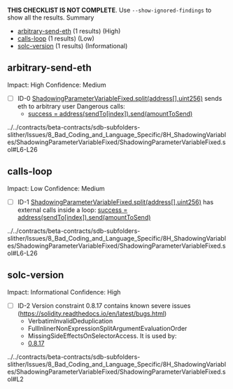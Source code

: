 **THIS CHECKLIST IS NOT COMPLETE**. Use `--show-ignored-findings` to show all the results.
Summary
 - [arbitrary-send-eth](#arbitrary-send-eth) (1 results) (High)
 - [calls-loop](#calls-loop) (1 results) (Low)
 - [solc-version](#solc-version) (1 results) (Informational)
## arbitrary-send-eth
Impact: High
Confidence: Medium
 - [ ] ID-0
[ShadowingParameterVariableFixed.split(address[],uint256)](../../contracts/beta-contracts/sdb-subfolders-slither/Issues/8_Bad_Coding_and_Language_Specific/8H_ShadowingVariables/ShadowingParameterVariableFixed/ShadowingParameterVariableFixed.sol#L6-L26) sends eth to arbitrary user
	Dangerous calls:
	- [success = address(sendTo[index]).send(amountToSend)](../../contracts/beta-contracts/sdb-subfolders-slither/Issues/8_Bad_Coding_and_Language_Specific/8H_ShadowingVariables/ShadowingParameterVariableFixed/ShadowingParameterVariableFixed.sol#L23)

../../contracts/beta-contracts/sdb-subfolders-slither/Issues/8_Bad_Coding_and_Language_Specific/8H_ShadowingVariables/ShadowingParameterVariableFixed/ShadowingParameterVariableFixed.sol#L6-L26


## calls-loop
Impact: Low
Confidence: Medium
 - [ ] ID-1
[ShadowingParameterVariableFixed.split(address[],uint256)](../../contracts/beta-contracts/sdb-subfolders-slither/Issues/8_Bad_Coding_and_Language_Specific/8H_ShadowingVariables/ShadowingParameterVariableFixed/ShadowingParameterVariableFixed.sol#L6-L26) has external calls inside a loop: [success = address(sendTo[index]).send(amountToSend)](../../contracts/beta-contracts/sdb-subfolders-slither/Issues/8_Bad_Coding_and_Language_Specific/8H_ShadowingVariables/ShadowingParameterVariableFixed/ShadowingParameterVariableFixed.sol#L23)

../../contracts/beta-contracts/sdb-subfolders-slither/Issues/8_Bad_Coding_and_Language_Specific/8H_ShadowingVariables/ShadowingParameterVariableFixed/ShadowingParameterVariableFixed.sol#L6-L26


## solc-version
Impact: Informational
Confidence: High
 - [ ] ID-2
Version constraint 0.8.17 contains known severe issues (https://solidity.readthedocs.io/en/latest/bugs.html)
	- VerbatimInvalidDeduplication
	- FullInlinerNonExpressionSplitArgumentEvaluationOrder
	- MissingSideEffectsOnSelectorAccess.
It is used by:
	- [0.8.17](../../contracts/beta-contracts/sdb-subfolders-slither/Issues/8_Bad_Coding_and_Language_Specific/8H_ShadowingVariables/ShadowingParameterVariableFixed/ShadowingParameterVariableFixed.sol#L2)

../../contracts/beta-contracts/sdb-subfolders-slither/Issues/8_Bad_Coding_and_Language_Specific/8H_ShadowingVariables/ShadowingParameterVariableFixed/ShadowingParameterVariableFixed.sol#L2


